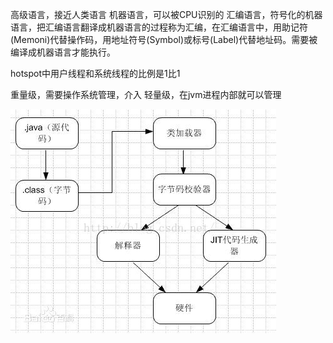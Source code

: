 高级语言，接近人类语言
机器语言，可以被CPU识别的
汇编语言，符号化的机器语言，把汇编语言翻译成机器语言的过程称为汇编，在汇编语言中，用助记符(Memoni)代替操作码，用地址符号(Symbol)或标号(Label)代替地址码。需要被编译成机器语言才能执行。

hotspot中用户线程和系统线程的比例是1比1

重量级，需要操作系统管理，介入
轻量级，在jvm进程内部就可以管理


![Java源代码执行过程](https://github.com/zx669412425/java-basic/blob/master/src/main/photo/20160812104144969.jpg)